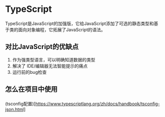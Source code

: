 # TypeScript
TypeScript是JavaScript的加强版，它给JavaScript添加了可选的静态类型和基于类的面向对象编程，它拓展了JavaScript的语法。

## 对比JavaScript的优缺点
1. 作为强类型语言，可以明确知道数据的类型
2. 解决了 IDE/编辑器无法智能提示的痛点
3. 运行前的bug检查

## 怎么在项目中使用
###

(tsconfig配置)[https://www.typescriptlang.org/zh/docs/handbook/tsconfig-json.html]
